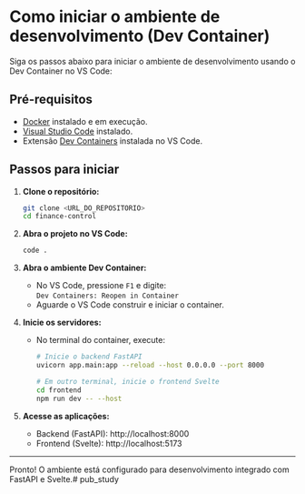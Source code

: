 # Como iniciar o ambiente de desenvolvimento (Dev Container)

Siga os passos abaixo para iniciar o ambiente de desenvolvimento usando o Dev Container no VS Code:

## Pré-requisitos

- [Docker](https://www.docker.com/get-started) instalado e em execução.
- [Visual Studio Code](https://code.visualstudio.com/) instalado.
- Extensão [Dev Containers](https://marketplace.visualstudio.com/items?itemName=ms-vscode-remote.remote-containers) instalada no VS Code.

## Passos para iniciar

1. **Clone o repositório:**

   ```bash
   git clone <URL_DO_REPOSITORIO>
   cd finance-control
   ```

2. **Abra o projeto no VS Code:**

   ```bash
   code .
   ```

3. **Abra o ambiente Dev Container:**

   - No VS Code, pressione `F1` e digite:  
     `Dev Containers: Reopen in Container`
   - Aguarde o VS Code construir e iniciar o container.

4. **Inicie os servidores:**

   - No terminal do container, execute:

     ```bash
     # Inicie o backend FastAPI
     uvicorn app.main:app --reload --host 0.0.0.0 --port 8000
     ```

     ```bash
     # Em outro terminal, inicie o frontend Svelte
     cd frontend
     npm run dev -- --host
     ```

5. **Acesse as aplicações:**
   - Backend (FastAPI): http://localhost:8000
   - Frontend (Svelte): http://localhost:5173

---

Pronto! O ambiente está configurado para desenvolvimento integrado com FastAPI e Svelte.# pub_study
